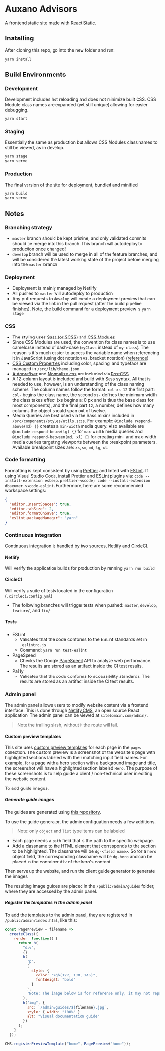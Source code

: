 # Auxano Advisors

A frontend static site made with [React Static](https://react-static.js.org/).

## Installing

After cloning this repo, go into the new folder and run:

```sh
yarn install
```

## Build Environments

### Development

Development includes hot reloading and does not minimize built CSS. CSS Module class names are expanded (yet still unique) allowing for easier debugging.

```sh
yarn start
```

### Staging

Essentially the same as production but allows CSS Modules class names to still be viewed, as in develop.

```sh
yarn stage
yarn serve
```

### Production

The final version of the site for deployment, bundled and minified.

```sh
yarn build
yarn serve
```

## Notes

### Branching strategy

- `master` branch should be kept pristine, and only validated commits should be
  merge into this branch. This branch will autodeploy to production once
  changed!
- `develop` branch will be used to merge in all of the feature branches, and
  will be considered the latest working state of the project before merging into
  the `master` branch

### Deployment

- Deployment is mainly managed by Netlify
- All pushes to `master` will autodeploy to production
- Any pull requests to `develop` will create a deployment preview that can be
  viewed via the link in the pull request (after the build pipeline finishes).
  Note, the build command for a deployment preview is `yarn stage`

### CSS

- The styling uses [Sass (or SCSS)](https://sass-lang.com/) and
  [CSS Modules](https://github.com/css-modules/css-modules#readme)
- Since CSS Modules are used, the convention for class names is to use camelcase
  instead of dash-case (`myClass` instead of `my-class`). The reason is it's
  much easier to access the variable name when referencing it in JavaScript
  (using dot notation vs. bracket notation)
  ([reference](https://github.com/css-modules/css-modules#naming))
- [CSS Custom Properties](https://developer.mozilla.org/en-US/docs/Web/CSS/--*)
  including color, spacing, and typeface are managed in `/src/lib/theme.json`.
- [Autoprefixer](https://github.com/postcss/autoprefixer) and
  [Normalize.css](https://necolas.github.io/normalize.css/) are included via
  [PostCSS](https://postcss.org)
- A 12-column layout is included and build with Sass syntax. All that is needed
  to use, however, is an understanding of the class naming scheme. The column
  names follow the format: `col-xs-12` the first part: `col-` begins the class
  name, the second `xs-` defines the minimum width the class takes effect (xs
  begins at 0 px and is thus the base class for most components), and the final
  part `12`, a number, defines how many columns the object should span out of
  twelve.
- Media Queries are best used via the Sass mixins included in
  `/src/components/styles/utils.scss`. For example:
  `@include respond-above(md) {}` creates a `min-width` media query. Also
  available are `@include respond-below(lg) {}` for `max-width` media queries
  and `@include respond-between(md, xl) {}` for creating min- and max-width
  media queries targeting viewports between the breakpoint parameters. Available
  breakpoint sizes are: `xs`, `sm`, `md`, `lg`, `xl`.

### Code formatting

Formatting is kept consistent by using [Prettier](https://prettier.io/) and
linted with [ESLint](https://eslint.org/). If using Visual Studio Code, install
Prettier and ESLint plugins via:
`code --install-extension esbenp.prettier-vscode; code --install-extension dbaeumer.vscode-eslint`.
Furthermore, here are some recommended workspace settings:

```json
{
  "editor.insertSpaces": true,
  "editor.tabSize": 2,
  "editor.formatOnSave": true,
  "eslint.packageManager": "yarn"
}
```

### Continuous integration

Continuous integration is handled by two sources, Netlify and
[CircleCI](https://circleci.com/).

#### Netlify

Will verify the application builds for production by running `yarn run build`

#### CircleCI

Will verify a suite of tests located in the configuration
(`.circleci/config.yml`)

- The following branches will trigger tests when pushed: `master`, `develop`,
  `feature/`, and `fix/`

##### Tests

- ESLint
  - Validates that the code conforms to the ESLint standards set in
    `.eslintrc.js`
  - Command: `yarn run test-eslint`
- PageSpeed
  - Checks the Google
    [PageSpeed](https://developers.google.com/speed/pagespeed/insights/) API to
    analyze web performance. The results are stored as an artifact inside the CI
    test results.
- Pa11y
  - Validates that the code conforms to accessibility standards. The results are
    stored as an artifact inside the CI test results.

### Admin panel

The admin panel allows users to modify website content via a frontend interface. This is done through [Netlify CMS](https://www.netlifycms.org/), an open source React application. The admin panel can be viewed at `sitedomain.com/admin/`.

> Note the trailing slash, without it the route will fail.

#### Custom preview templates

This site uses [custom preview templates](https://www.netlifycms.org/docs/customization/#registerpreviewtemplate) for each page in the `pages` collection. The custom preview is a screenshot of the website's page with highlighted sections labeled with their matching input field names. For example, for a page with a hero section with a background image and title, the screenshot will have a highlighted section labeled `Hero`. The purpose of these screenshots is to help guide a client / non-technical user in editing the website content.

To add guide images:

##### Generate guide images

The guides are generated using [this repository](https://github.com/asmallstudio/netlify-cms-client-guide-gen).

To use the guide generator, the admin configuation needs a few additions.

> Note: only `object` and `list` type items can be labeled

- Each page needs a `path` field that is the path to the specific webpage.
- Add a classname to the HTML element that corresponds to the section to be highlighted. The classname will be `dg-<field name>`. So for a `hero` object field, the corresponding classname will be `dg-hero` and can be placed in the container `div` of the hero's content.

Then serve up the website, and run the client guide generator to generate the images.

The resulting image guides are placed in the `/public/admin/guides` folder, where they are accessed by the admin panel.

##### Register the templates in the admin panel

To add the templates to the admin panel, they are registered in `/public/admin/index.html`, like this:

```js
const PagePreview = filename =>
  createClass({
    render: function() {
      return h(
        "div",
        {},
        h(
          "p",
          {
            style: {
              color: "rgb(122, 130, 145)",
              fontWeight: "bold"
            }
          },
          "Note: The image below is for reference only, it may not represent the latest content from your website."
        ),
        h("img", {
          src: `/admin/guides/${filename}.jpg`,
          style: { width: "100%" },
          alt: "Visual documentation guide"
        })
      );
    }
  });

CMS.registerPreviewTemplate("home", PagePreview("home"));
```
